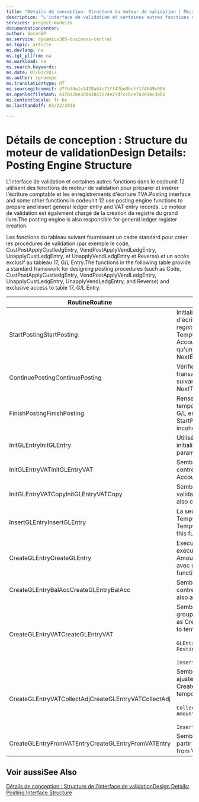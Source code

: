```yaml
---
title: "Détails de conception- Structure du moteur de validation | Microsoft Docs"
description: "L'interface de validation et certaines autres fonctions dans le codeunit 12 utilisent des fonctions de moteur de validation pour préparer et insérer l'écriture comptable et les enregistrements d'écriture TVA. Le moteur de validation est également chargé de la création de registre du grand livre."
services: project-madeira
documentationcenter: 
author: SorenGP
ms.service: dynamics365-business-central
ms.topic: article
ms.devlang: na
ms.tgt_pltfrm: na
ms.workload: na
ms.search.keywords: 
ms.date: 07/01/2017
ms.author: sgroespe
ms.translationtype: HT
ms.sourcegitcommit: d7fb34e1c9428a64c71ff47be8bcff174649c00d
ms.openlocfilehash: e37bd2be3d0a30c3274e27d7ccbce7a3e14c30b1
ms.contentlocale: fr-be
ms.lasthandoff: 03/22/2018

---
```

# <a name="design-details-posting-engine-structure"></a><span data-ttu-id="6f999-104">Détails de conception : Structure du moteur de validation</span><span class="sxs-lookup"><span data-stu-id="6f999-104">Design Details: Posting Engine Structure</span></span>
<span data-ttu-id="6f999-105">L'interface de validation et certaines autres fonctions dans le codeunit 12 utilisent des fonctions de moteur de validation pour préparer et insérer l'écriture comptable et les enregistrements d'écriture TVA.</span><span class="sxs-lookup"><span data-stu-id="6f999-105">Posting interface and some other functions in codeunit 12 use posting engine functions to prepare and insert general ledger entry and VAT entry records.</span></span> <span data-ttu-id="6f999-106">Le moteur de validation est également chargé de la création de registre du grand livre.</span><span class="sxs-lookup"><span data-stu-id="6f999-106">The posting engine is also responsible for general ledger register creation.</span></span>  
  
 <span data-ttu-id="6f999-107">Les fonctions du tableau suivant fournissent un cadre standard pour créer les procédures de validation (par exemple le code, CustPostApplyCustledgEntry, VendPostApplyVendLedgEntry, UnapplyCustLedgEntry, et UnapplyVendLedgEntry et Reverse) et un accès exclusif au tableau 17, G/L Entry.</span><span class="sxs-lookup"><span data-stu-id="6f999-107">The functions in the following table provide a standard framework for designing posting procedures (such as Code, CustPostApplyCustledgEntry, VendPostApplyVendLedgEntry, UnapplyCustLedgEntry, UnapplyVendLedgEntry, and Reverse) and exclusive access to table 17, G/L Entry.</span></span>  
  
|<span data-ttu-id="6f999-108">Routine</span><span class="sxs-lookup"><span data-stu-id="6f999-108">Routine</span></span>|<span data-ttu-id="6f999-109">Désignation</span><span class="sxs-lookup"><span data-stu-id="6f999-109">Description</span></span>|  
|-------------|---------------------------------------|  
|<span data-ttu-id="6f999-110">StartPosting</span><span class="sxs-lookup"><span data-stu-id="6f999-110">StartPosting</span></span>|<span data-ttu-id="6f999-111">Initialise le tampon de validation TempGLEntryBuf, verrouille les tableaix d'écriture comptable et écriture TVA, et initialise la période de comptabilité, le registre de comptabilité et le taux de change.</span><span class="sxs-lookup"><span data-stu-id="6f999-111">Initializes posting buffer TempGLEntryBuf, locks G/L Entry and VAT Entry tables, and initializes Accounting Period, G/L Register, and Exchange Rate.</span></span> <span data-ttu-id="6f999-112">Ne devrait être appelé qu'une fois, alors NextEntryNo est 0.</span><span class="sxs-lookup"><span data-stu-id="6f999-112">Should be called only once, then NextEntryNo is 0.</span></span>|  
|<span data-ttu-id="6f999-113">ContinuePosting</span><span class="sxs-lookup"><span data-stu-id="6f999-113">ContinuePosting</span></span>|<span data-ttu-id="6f999-114">Vérifie et valide la TVA sur encaissement pour le précédent incrément de transaction NextTransactionNo et prépare la validation de la ligne suivante.</span><span class="sxs-lookup"><span data-stu-id="6f999-114">Checks and posts unrealized VAT for previous transaction increment NextTransactionNo and prepares post of next line.</span></span>|  
|<span data-ttu-id="6f999-115">FinishPosting</span><span class="sxs-lookup"><span data-stu-id="6f999-115">FinishPosting</span></span>|<span data-ttu-id="6f999-116">Renseigne la validation en insérant des écritures comptables à partir de tampon temporaire dans le tableau de base de données.</span><span class="sxs-lookup"><span data-stu-id="6f999-116">Completes posting by inserting G/L entries from temporary buffer into database table.</span></span> <span data-ttu-id="6f999-117">Toujours utilisé avec StartPosting.</span><span class="sxs-lookup"><span data-stu-id="6f999-117">Always used together with StartPosting.</span></span> <span data-ttu-id="6f999-118">Vérifie les incohérences.</span><span class="sxs-lookup"><span data-stu-id="6f999-118">Checks for inconsistencies.</span></span>|  
|<span data-ttu-id="6f999-119">InitGLEntry</span><span class="sxs-lookup"><span data-stu-id="6f999-119">InitGLEntry</span></span>|<span data-ttu-id="6f999-120">Utilisé pour lancer la nouvelle écriture comptable pour Gen. Jnl Line.</span><span class="sxs-lookup"><span data-stu-id="6f999-120">Used to initialize new G/L entry for Gen. Jnl Line.</span></span> <span data-ttu-id="6f999-121">Retourne GLEntry comme paramètre.</span><span class="sxs-lookup"><span data-stu-id="6f999-121">Returns GLEntry as parameter.</span></span>|  
|<span data-ttu-id="6f999-122">InitGLEntryVAT</span><span class="sxs-lookup"><span data-stu-id="6f999-122">InitGLEntryVAT</span></span>|<span data-ttu-id="6f999-123">Semblable à InitGLEntry, mais affecte également Numéro de compte contrepartie et SummarizeVAT.</span><span class="sxs-lookup"><span data-stu-id="6f999-123">Same as InitGLEntry, but also assigns Bal. Account No. and SummarizeVAT.</span></span>|  
|<span data-ttu-id="6f999-124">InitGLEntryVATCopy</span><span class="sxs-lookup"><span data-stu-id="6f999-124">InitGLEntryVATCopy</span></span>|<span data-ttu-id="6f999-125">Semblable à InitGLEntryVAT, mais copie également les données des groupes de validation de l'écriture TVA avant SummarizeVAT.</span><span class="sxs-lookup"><span data-stu-id="6f999-125">Similar to InitGLEntryVAT, but also copies posting groups data from VAT Entry before SummarizeVAT.</span></span>|  
|<span data-ttu-id="6f999-126">InsertGLEntry</span><span class="sxs-lookup"><span data-stu-id="6f999-126">InsertGLEntry</span></span>|<span data-ttu-id="6f999-127">La seule fonction qui insère l'écriture comptable dans le tableau TempGLEntryBuf global.</span><span class="sxs-lookup"><span data-stu-id="6f999-127">The only function that inserts G/L entry into global TempGLEntryBuf table.</span></span> <span data-ttu-id="6f999-128">Utilisez toujours cette fonction pour insérer.</span><span class="sxs-lookup"><span data-stu-id="6f999-128">Always use this function for insert.</span></span>|  
|<span data-ttu-id="6f999-129">CreateGLEntry</span><span class="sxs-lookup"><span data-stu-id="6f999-129">CreateGLEntry</span></span>|<span data-ttu-id="6f999-130">Exécute InitGLEntry, affecte le montant des devises supplémentaires, puis exécute InsertGLEntry.</span><span class="sxs-lookup"><span data-stu-id="6f999-130">Performs an InitGLEntry, assigns Additional Currency Amount, and then performs InsertGLEntry.</span></span> <span data-ttu-id="6f999-131">Remplace plusieurs lignes de code avec un seul appel de fonction.</span><span class="sxs-lookup"><span data-stu-id="6f999-131">Replaces several lines of code with a single function call.</span></span>|  
|<span data-ttu-id="6f999-132">CreateGLEntryBalAcc</span><span class="sxs-lookup"><span data-stu-id="6f999-132">CreateGLEntryBalAcc</span></span>|<span data-ttu-id="6f999-133">Semblable à CreateGLEntry, mais affecte également Type de compte contrepartie et Numéro de compte contrepartie.</span><span class="sxs-lookup"><span data-stu-id="6f999-133">Same as CreateGLEntry, but also assigns Bal. Account Type and Bal. Account No.</span></span>|  
|<span data-ttu-id="6f999-134">CreateGLEntryVAT</span><span class="sxs-lookup"><span data-stu-id="6f999-134">CreateGLEntryVAT</span></span>|<span data-ttu-id="6f999-135">Semblable à CreateGLEntry, mais avec le traitement supplémentaire pour les groupes de validation et l'enregistrement sur un tampon TVA temporaire :</span><span class="sxs-lookup"><span data-stu-id="6f999-135">Same as CreateGLEntry, but with additional processing for posting groups and saving to temporary VAT buffer:</span></span><br /><br /> `GLEntry.CopyPostingGroupsFromDtldCVBuf(DtldCVLedgEntryBuf,GenJnlLine."Gen. Posting Type");`<br /><br /> `InsertVATEntriesFromTemp(DtldCVLedgEntryBuf,GLEntry);`|  
|<span data-ttu-id="6f999-136">CreateGLEntryVATCollectAdj</span><span class="sxs-lookup"><span data-stu-id="6f999-136">CreateGLEntryVATCollectAdj</span></span>|<span data-ttu-id="6f999-137">Semblable à CreateGLEntry, mais avec la collection supplémentaire des ajustements et l'enregistrement sur un tampon TVA temporaire :</span><span class="sxs-lookup"><span data-stu-id="6f999-137">Same as CreateGLEntry, but with additional collection of adjustments and saving to temporary VAT buffer:</span></span><br /><br /> `CollectAdjustment(AdjAmount,GLEntry.Amount,GLEntry."Additional-Currency Amount",OriginalDateSet);`<br /><br /> `InsertVATEntriesFromTemp(DtldCVLedgEntryBuf,GLEntry);`|  
|<span data-ttu-id="6f999-138">CreateGLEntryFromVATEntry</span><span class="sxs-lookup"><span data-stu-id="6f999-138">CreateGLEntryFromVATEntry</span></span>|<span data-ttu-id="6f999-139">Semblable à CreateGLEntry, mais copie également les groupes de validation à partir de l'écriture TVA.</span><span class="sxs-lookup"><span data-stu-id="6f999-139">Same as CreateGLEntry, but also copies posting groups from VAT entry.</span></span>|  
  
## <a name="see-also"></a><span data-ttu-id="6f999-140">Voir aussi</span><span class="sxs-lookup"><span data-stu-id="6f999-140">See Also</span></span>  
 [<span data-ttu-id="6f999-141">Détails de conception : Structure de l'interface de validation</span><span class="sxs-lookup"><span data-stu-id="6f999-141">Design Details: Posting Interface Structure</span></span>](design-details-posting-interface-structure.md)

